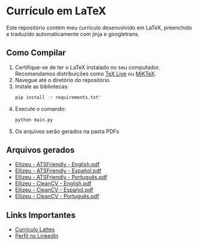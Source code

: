 # Currículo em LaTeX

Este repositório contém meu currículo desenvolvido em LaTeX, preenchido e traduzido automaticamente com jinja e googletrans.

## Como Compilar

1. Certifique-se de ter o LaTeX instalado no seu computador. Recomendamos distribuições como [TeX Live](https://www.tug.org/texlive/) ou [MiKTeX](https://miktex.org/).
2. Navegue até o diretório do repositório.
3. Instale as bibliotecas:
   ```bash
   pip install -r requirements.txt"
   ```
3. Execute o comando:
   ```bash
   python main.py
   ```
4. Os arquivos serão gerados na pasta PDFs

## Arquivos gerados
- [Ellizeu - ATSFriendly - English.pdf](https://github.com/ellizeurs/Curriculo/blob/main/PDFs/Ellizeu%20-%20ATSFriendly%20-%20English.pdf)
- [Ellizeu - ATSFriendly - Español.pdf](https://github.com/ellizeurs/Curriculo/blob/main/PDFs/Ellizeu%20-%20ATSFriendly%20-%20Espa%C3%B1ol.pdf)
- [Ellizeu - ATSFriendly - Português.pdf](https://github.com/ellizeurs/Curriculo/blob/main/PDFs/Ellizeu%20-%20ATSFriendly%20-%20Portugu%C3%AAs.pdf)
- [Ellizeu - CleanCV - English.pdf](https://github.com/ellizeurs/Curriculo/blob/main/PDFs/Ellizeu%20-%20CleanCV%20-%20English.pdf)
- [Ellizeu - CleanCV - Español.pdf](https://github.com/ellizeurs/Curriculo/blob/main/PDFs/Ellizeu%20-%20CleanCV%20-%20Espa%C3%B1ol.pdf)
- [Ellizeu - CleanCV - Português.pdf](https://github.com/ellizeurs/Curriculo/blob/main/PDFs/Ellizeu%20-%20CleanCV%20-%20Portugu%C3%AAs.pdf)

## Links Importantes

- [Currículo Lattes](http://lattes.cnpq.br/1344771646421983)
- [Perfil no LinkedIn](https://www.linkedin.com/in/ellizeurs/)